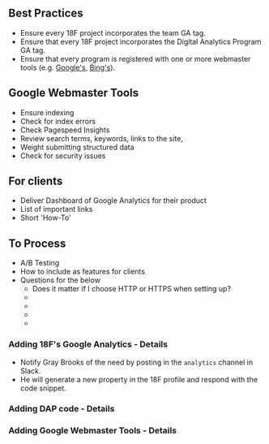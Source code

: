 


## Best Practices 
* Ensure every 18F project incorporates the team GA tag.
* Ensure that every 18F project incorporates the Digital Analytics Program GA tag.  
* Ensure that every program is registered with one or more webmaster tools (e.g. [Google's](https://www.google.com/webmasters/tools/home?hl=en), [Bing's](http://www.bing.com/toolbox/webmaster)).  


## Google Webmaster Tools 
* Ensure indexing 
* Check for index errors 
* Check Pagespeed Insights 
* Review search terms, keywords, links to the site, 
* Weight submitting structured data 
* Check for security issues


## For clients
* Deliver Dashboard of Google Analytics for their product 
* List of important links 
* Short 'How-To'  


## To Process
* A/B Testing 
* How to include as features for clients
* Questions for the below
  * Does it matter if I choose HTTP or HTTPS when setting up? 
  * 
  * 
  * 
  * 


### Adding 18F's Google Analytics - Details
* Notify Gray Brooks of the need by posting in the `analytics` channel in Slack.  
* He will generate a new property in the 18F profile and respond with the code snippet.  



### Adding DAP code - Details  

### Adding Google Webmaster Tools - Details   




